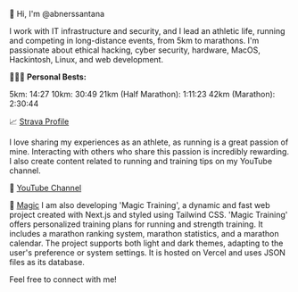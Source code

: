 👋 Hi, I'm @abnerssantana

I work with IT infrastructure and security, and I lead an athletic life, running and competing in long-distance events, from 5km to marathons. I'm passionate about ethical hacking, cyber security, hardware, MacOS, Hackintosh, Linux, and web development.

🏃🏻‍♂️ **Personal Bests:**

5km: 14:27
10km: 30:49
21km (Half Marathon): 1:11:23
42km (Marathon): 2:30:44

📈 [Strava Profile](https://www.strava.com/athletes/abnerss)

I love sharing my experiences as an athlete, as running is a great passion of mine. Interacting with others who share this passion is incredibly rewarding. I also create content related to running and training tips on my YouTube channel.

🎥 [YouTube Channel](https://www.youtube.com/@abnerssantana)

🎩 [Magic](vivendoacorrida.com)
I am also developing 'Magic Training', a dynamic and fast web project created with Next.js and styled using Tailwind CSS. 'Magic Training' offers personalized training plans for running and strength training. It includes a marathon ranking system, marathon statistics, and a marathon calendar. The project supports both light and dark themes, adapting to the user's preference or system settings. It is hosted on Vercel and uses JSON files as its database.

Feel free to connect with me!
